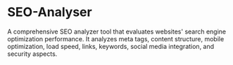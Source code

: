 # SEO-Analyser
A comprehensive SEO analyzer tool that evaluates websites' search engine optimization performance. It analyzes meta tags, content structure, mobile optimization, load speed, links, keywords, social media integration, and security aspects. 
